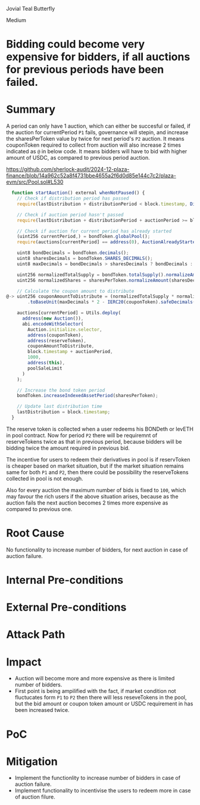 Jovial Teal Butterfly

Medium

# Bidding could become very expensive for bidders, if all auctions for previous periods have been failed.

# Summary

A period can only have 1 auction, which can either be succesful or failed, if the auction for currentPeriod `P1` fails, governance will stepin, and increase the sharesPerToken value by twice for next period's `P2` auction. It means couponToken required to collect from auction will also increase 2 times indicated as `@` in below code. It means bidders will have to bid with higher amount of USDC, as compared to previous period auction.

https://github.com/sherlock-audit/2024-12-plaza-finance/blob/14a962c52a8f4731bbe4655a2f6d0d85e144c7c2/plaza-evm/src/Pool.sol#L530

```js
  function startAuction() external whenNotPaused() {
    // Check if distribution period has passed
    require(lastDistribution + distributionPeriod < block.timestamp, DistributionPeriodNotPassed());

    // Check if auction period hasn't passed
    require(lastDistribution + distributionPeriod + auctionPeriod >= block.timestamp, AuctionPeriodPassed());

    // Check if auction for current period has already started
    (uint256 currentPeriod,) = bondToken.globalPool();
    require(auctions[currentPeriod] == address(0), AuctionAlreadyStarted());

    uint8 bondDecimals = bondToken.decimals();
    uint8 sharesDecimals = bondToken.SHARES_DECIMALS();
    uint8 maxDecimals = bondDecimals > sharesDecimals ? bondDecimals : sharesDecimals;

    uint256 normalizedTotalSupply = bondToken.totalSupply().normalizeAmount(bondDecimals, maxDecimals);
    uint256 normalizedShares = sharesPerToken.normalizeAmount(sharesDecimals, maxDecimals);

    // Calculate the coupon amount to distribute
@-> uint256 couponAmountToDistribute = (normalizedTotalSupply * normalizedShares)
        .toBaseUnit(maxDecimals * 2 - IERC20(couponToken).safeDecimals());

    auctions[currentPeriod] = Utils.deploy(
      address(new Auction()),
      abi.encodeWithSelector(
        Auction.initialize.selector,
        address(couponToken),
        address(reserveToken),
        couponAmountToDistribute,
        block.timestamp + auctionPeriod,
        1000,
        address(this),
        poolSaleLimit
      )
    );

    // Increase the bond token period
    bondToken.increaseIndexedAssetPeriod(sharesPerToken);

    // Update last distribution time
    lastDistribution = block.timestamp;
  }
```

The reserve token is collected when a user redeems his BONDeth or levETH in pool contract. Now for period `P2` there will be requiremnt of reserveTokens twice as that in previous period, because bidders will be bidding twice the amount required in previous bid.

The incentive for users to redeem their derivatives in pool is if reservToken is cheaper based on market situation, but if the market situation remains same for both `P1` and `P2`, then there could be possibility the reserveTokens collected in pool is not enough.

Also for every auction the maximum number of bids is fixed to `100`, which may favour the rich users if the above situation arises, because as the auction fails the next auction becomes 2 times more expensive as compared to previous one.

# Root Cause
No functionality to increase number of bidders, for next auction in case of auction failure. 
# Internal Pre-conditions
# External Pre-conditions
# Attack Path
# Impact
- Auction will become more and more expensive as there is limited number of bidders.
- First point is being ampilified with the fact, if market condition not fluctucates form `P1` to `P2` then there will less reseveTokens in the pool, but the bid amount or coupon token amount or USDC requirement in has been increased twice.  
# PoC
# Mitigation
- Implement the functionlity to increase number of bidders in case of auction failure.
- Implement functionality to incentivise the users to redeem more in case of auction filure.